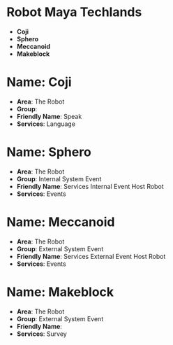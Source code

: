 # Robot Maya Techlands

- __Coji__
- __Sphero__
- __Meccanoid__
- __Makeblock__

# Name: Coji

- __Area__: The Robot
- __Group__: 
- __Friendly Name__: Speak
- __Services__: Language

# Name: Sphero

- __Area__: The Robot
- __Group__: Internal System Event
- __Friendly Name__: Services Internal Event Host Robot
- __Services__: Events

# Name: Meccanoid

- __Area__: The Robot
- __Group__: External System Event
- __Friendly Name__: Services External Event Host Robot
- __Services__: Events

# Name: Makeblock

- __Area__: The Robot
- __Group__: External System Event
- __Friendly Name__: 
- __Services__: Survey

